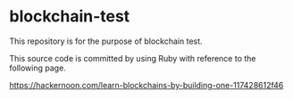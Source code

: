 # blockchain-test

This repository is for the purpose of blockchain test.

This source code is committed by using Ruby with reference to the following page.

https://hackernoon.com/learn-blockchains-by-building-one-117428612f46